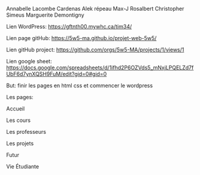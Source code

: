 Annabelle Lacombe Cardenas
Alek répeau
Max-J Rosalbert
Christopher Simeus
Marguerite Demontigny

Lien WordPress:
https://gftnth00.mywhc.ca/tim34/

Lien page gitHub:
https://5w5-ma.github.io/projet-web-5w5/

Lien gitHub project:
https://github.com/orgs/5w5-MA/projects/1/views/1

Lien google sheet:
https://docs.google.com/spreadsheets/d/1ifhd2P6OZVds5_mNxjLPQELZd7fUbF6d7ynXQSH9FuM/edit?gid=0#gid=0

But: finir les pages en html css et commencer le wordpress

Les pages:

  Accueil
  
  Les cours

  Les professeurs
  
  Les projets
  
  Futur
  
  Vie Étudiante
  

  
  
